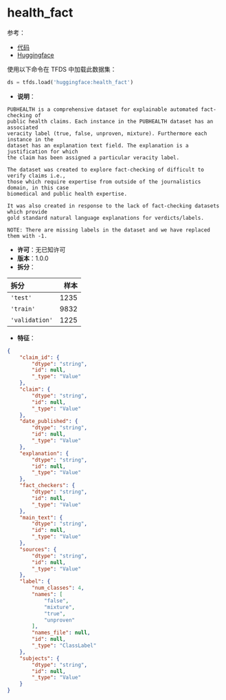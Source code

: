 # health_fact

参考：

- [代码](https://github.com/huggingface/datasets/blob/master/datasets/health_fact)
- [Huggingface](https://huggingface.co/datasets/health_fact)

使用以下命令在 TFDS 中加载此数据集：

```python
ds = tfds.load('huggingface:health_fact')
```

- **说明**：

```
PUBHEALTH is a comprehensive dataset for explainable automated fact-checking of
public health claims. Each instance in the PUBHEALTH dataset has an associated
veracity label (true, false, unproven, mixture). Furthermore each instance in the
dataset has an explanation text field. The explanation is a justification for which
the claim has been assigned a particular veracity label.

The dataset was created to explore fact-checking of difficult to verify claims i.e.,
those which require expertise from outside of the journalistics domain, in this case
biomedical and public health expertise.

It was also created in response to the lack of fact-checking datasets which provide
gold standard natural language explanations for verdicts/labels.

NOTE: There are missing labels in the dataset and we have replaced them with -1.
```

- **许可**：无已知许可
- **版本**：1.0.0
- **拆分**：

拆分 | 样本
:-- | --:
`'test'` | 1235
`'train'` | 9832
`'validation'` | 1225

- **特征**：

```json
{
    "claim_id": {
        "dtype": "string",
        "id": null,
        "_type": "Value"
    },
    "claim": {
        "dtype": "string",
        "id": null,
        "_type": "Value"
    },
    "date_published": {
        "dtype": "string",
        "id": null,
        "_type": "Value"
    },
    "explanation": {
        "dtype": "string",
        "id": null,
        "_type": "Value"
    },
    "fact_checkers": {
        "dtype": "string",
        "id": null,
        "_type": "Value"
    },
    "main_text": {
        "dtype": "string",
        "id": null,
        "_type": "Value"
    },
    "sources": {
        "dtype": "string",
        "id": null,
        "_type": "Value"
    },
    "label": {
        "num_classes": 4,
        "names": [
            "false",
            "mixture",
            "true",
            "unproven"
        ],
        "names_file": null,
        "id": null,
        "_type": "ClassLabel"
    },
    "subjects": {
        "dtype": "string",
        "id": null,
        "_type": "Value"
    }
}
```
